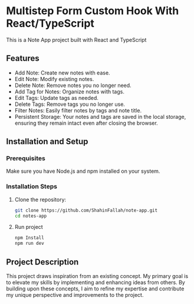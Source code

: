 # Multistep Form Custom Hook With React/TypeScript

This is a Note App project built with React and TypeScript

## Features

- Add Note: Create new notes with ease.
- Edit Note: Modify existing notes.
- Delete Note: Remove notes you no longer need.
- Add Tag for Notes: Organize notes with tags.
- Edit Tags: Update tags as needed.
- Delete Tags: Remove tags you no longer use.
- Filter Notes: Easily filter notes by tags and note title.
- Persistent Storage: Your notes and tags are saved in the local storage, ensuring they remain intact even after closing the browser.

## Installation and Setup

### Prerequisites

Make sure you have Node.js and npm installed on your system.

### Installation Steps

1. Clone the repository:

   ```bash
   git clone https://github.com/ShahinFallah/note-app.git
   cd notes-app

2. Run project

   ```bash
   npm Install
   npm run dev

## Project Description

This project draws inspiration from an existing concept. My primary goal is to elevate my skills by implementing and enhancing ideas from others. By building upon these concepts, I aim to refine my expertise and contribute my unique perspective and improvements to the project.
